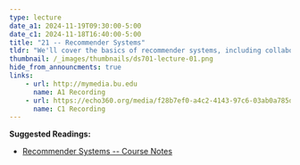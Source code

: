 ```yaml
---
type: lecture
date_a1: 2024-11-19T09:30:00-5:00
date_c1: 2024-11-18T16:40:00-5:00
title: "21 -- Recommender Systems"
tldr: "We'll cover the basics of recommender systems, including collaborative filtering, matrix facotorization and deep learning approaches."
thumbnail: /_images/thumbnails/ds701-lecture-01.png
hide_from_announcments: true
links: 
    - url: http://mymedia.bu.edu
      name: A1 Recording
    - url: https://echo360.org/media/f28b7ef0-a4c2-4143-97c6-03ab0a785dd9/public
      name: C1 Recording
---
```


**Suggested Readings:**
- [Recommender Systems -- Course Notes](https://tools4ds.github.io/DS701-Course-Notes/20-Recommender-Systems.html)


